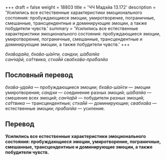 +++
draft = false
weight = 18803
title = 'ЧЧ Мадхйа 13.172'
description = 'Усилились все естественные характеристики эмоционального состояния: пробуждающиеся эмоции, умиротворение, пограничные, смешанные, трансцендентные и доминирующие эмоции, а также побудители чувств.'
summary = 'Усилились все естественные характеристики эмоционального состояния: пробуждающиеся эмоции, умиротворение, пограничные, смешанные, трансцендентные и доминирующие эмоции, а также побудители чувств.'
+++

_бха̄водайа, бха̄ва-ш́а̄нти, сандхи, ш́а̄балйа  
сан̃ча̄рӣ, са̄ттвика, стха̄йӣ свабха̄ва-пра̄балйа_

## Пословный перевод

_бха̄ва_\-_удайа_ — пробуждающиеся эмоции; _бха̄ва_\-_ш́а̄нти_ — эмоции умиротворения; _сандхи_ — соединение разных эмоций; _ш́а̄балйа_ — смешение всех эмоций; _сан̃ча̄рӣ_ — побудители разных эмоций; _са̄ттвика_ — трансцендентные; _стха̄йӣ_ — доминирующие; _свабха̄ва_ — естественные эмоции; _пра̄балйа_ — усиление.

## Перевод

**Усилились все естественные характеристики эмоционального состояния: пробуждающиеся эмоции, умиротворение, пограничные, смешанные, трансцендентные и доминирующие эмоции, а также побудители чувств.**
